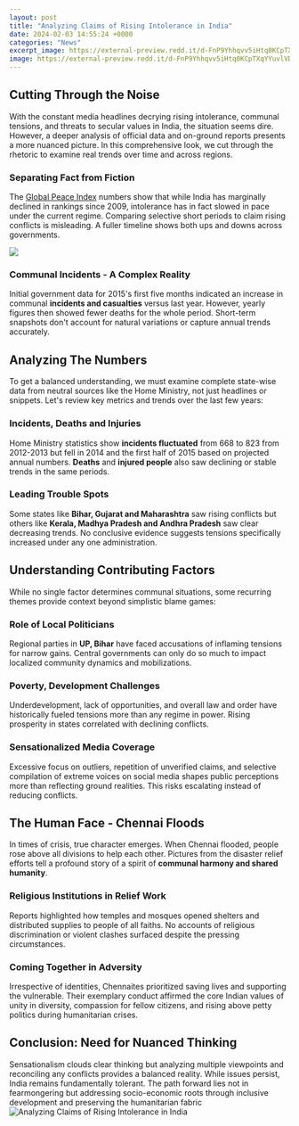 ```yaml
---
layout: post
title: "Analyzing Claims of Rising Intolerance in India"
date: 2024-02-03 14:55:24 +0000
categories: "News"
excerpt_image: https://external-preview.redd.it/d-FnP9Yhhqvv5iHtq0KCpTXqYYuvlVDRp2AKqsxrrC4.jpg?auto=webp&amp;s=25c9dfa1d4097bf4834c91e4677fda33bf65a536
image: https://external-preview.redd.it/d-FnP9Yhhqvv5iHtq0KCpTXqYYuvlVDRp2AKqsxrrC4.jpg?auto=webp&amp;s=25c9dfa1d4097bf4834c91e4677fda33bf65a536
---
```


## Cutting Through the Noise 
With the constant media headlines decrying rising intolerance, communal tensions, and threats to secular values in India, the situation seems dire. However, a deeper analysis of official data and on-ground reports presents a more nuanced picture. In this comprehensive look, we cut through the rhetoric to examine real trends over time and across regions. 
### Separating Fact from Fiction
The [Global Peace Index](https://fistore.mysenprints.com/collection/albro) numbers show that while India has marginally declined in rankings since 2009, intolerance has in fact slowed in pace under the current regime. Comparing selective short periods to claim rising conflicts is misleading. A fuller timeline shows both ups and downs across governments. 

![](https://acleddata.com/acleddatanew/wp-content/uploads/2016/03/Political-actors-in-India-by-month-914x1024.png)
### Communal Incidents - A Complex Reality 
Initial government data for 2015's first five months indicated an increase in communal **incidents and casualties** versus last year. However, yearly figures then showed fewer deaths for the whole period. Short-term snapshots don't account for natural variations or capture annual trends accurately. 
## Analyzing The Numbers 
To get a balanced understanding, we must examine complete state-wise data from neutral sources like the Home Ministry, not just headlines or snippets. Let's review key metrics and trends over the last few years:
### Incidents, Deaths and Injuries
Home Ministry statistics show **incidents fluctuated** from 668 to 823 from 2012-2013 but fell in 2014 and the first half of 2015 based on projected annual numbers. **Deaths** and **injured people** also saw declining or stable trends in the same periods. 
### Leading Trouble Spots  
Some states like **Bihar, Gujarat and Maharashtra** saw rising conflicts but others like **Kerala, Madhya Pradesh and Andhra Pradesh** saw clear decreasing trends. No conclusive evidence suggests tensions specifically increased under any one administration. 
## Understanding Contributing Factors
While no single factor determines communal situations, some recurring themes provide context beyond simplistic blame games:
### Role of Local Politicians 
Regional parties in **UP, Bihar** have faced accusations of inflaming tensions for narrow gains. Central governments can only do so much to impact localized community dynamics and mobilizations.
### Poverty, Development Challenges
Underdevelopment, lack of opportunities, and overall law and order have historically fueled tensions more than any regime in power. Rising prosperity in states correlated with declining conflicts. 
### Sensationalized Media Coverage 
Excessive focus on outliers, repetition of unverified claims, and selective compilation of extreme voices on social media shapes public perceptions more than reflecting ground realities. This risks escalating instead of reducing conflicts.
## The Human Face - Chennai Floods 
In times of crisis, true character emerges. When Chennai flooded, people rose above all divisions to help each other. Pictures from the disaster relief efforts tell a profound story of a spirit of **communal harmony and shared humanity**. 
### Religious Institutions in Relief Work
Reports highlighted how temples and mosques opened shelters and distributed supplies to people of all faiths. No accounts of religious discrimination or violent clashes surfaced despite the pressing circumstances.
### Coming Together in Adversity  
Irrespective of identities, Chennaites prioritized saving lives and supporting the vulnerable. Their exemplary conduct affirmed the core Indian values of unity in diversity, compassion for fellow citizens, and rising above petty politics during humanitarian crises.
## Conclusion: Need for Nuanced Thinking
Sensationalism clouds clear thinking but analyzing multiple viewpoints and reconciling any conflicts provides a balanced reality. While issues persist, India remains fundamentally tolerant. The path forward lies not in fearmongering but addressing socio-economic roots through inclusive development and preserving the humanitarian fabric
![Analyzing Claims of Rising Intolerance in India](https://external-preview.redd.it/d-FnP9Yhhqvv5iHtq0KCpTXqYYuvlVDRp2AKqsxrrC4.jpg?auto=webp&amp;s=25c9dfa1d4097bf4834c91e4677fda33bf65a536)